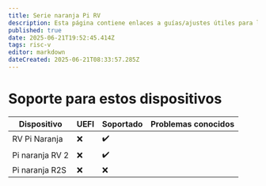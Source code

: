 ```yaml
---
title: Serie naranja Pi RV
description: Esta página contiene enlaces a guías/ajustes útiles para los dispositivos de la Serie RV OPI
published: true
date: 2025-06-21T19:52:45.414Z
tags: risc-v
editor: markdown
dateCreated: 2025-06-21T08:33:57.285Z
---
```


# Soporte para estos dispositivos

| Dispositivo     | UEFI | Soportado | Problemas conocidos |
| --------------- | ---- | --------- | ------------------- |
| RV Pi Naranja   | ❌    | ✔️        |                     |
| Pi naranja RV 2 | ❌    | ✔️        |                     |
| Pi naranja R2S  | ❌    | ❌         |                     |


